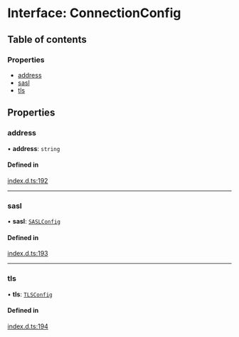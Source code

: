 # Interface: ConnectionConfig

## Table of contents

### Properties

- [address](ConnectionConfig.md#address)
- [sasl](ConnectionConfig.md#sasl)
- [tls](ConnectionConfig.md#tls)

## Properties

### address

• **address**: `string`

#### Defined in

[index.d.ts:192](https://github.com/mostafa/xk6-kafka/blob/main/api-docs/index.d.ts#L192)

---

### sasl

• **sasl**: [`SASLConfig`](SASLConfig.md)

#### Defined in

[index.d.ts:193](https://github.com/mostafa/xk6-kafka/blob/main/api-docs/index.d.ts#L193)

---

### tls

• **tls**: [`TLSConfig`](TLSConfig.md)

#### Defined in

[index.d.ts:194](https://github.com/mostafa/xk6-kafka/blob/main/api-docs/index.d.ts#L194)
